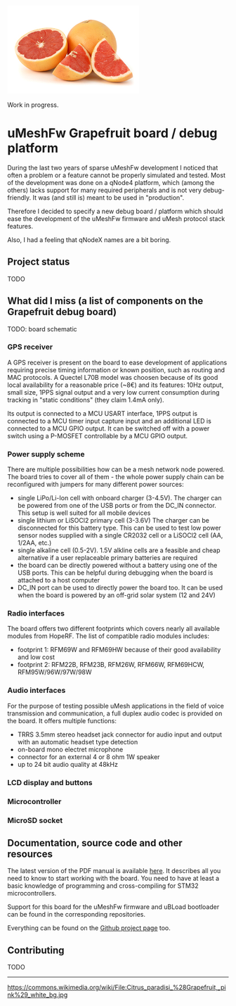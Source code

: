 ![grapefruit](img/grapefruit_small.jpg)

Work in progress.

uMeshFw Grapefruit board / debug platform
==============================================


During the last two years of sparse uMeshFw development I noticed that often a problem or a feature
cannot be properly simulated and tested. Most of the development was done on a qNode4 platform,
which (among the others) lacks support for many required peripherals and is not very debug-friendly.
It was (and still is) meant to be used in "production".

Therefore I decided to specify a new debug board / platform which should ease the development
of the uMeshFw firmware and uMesh protocol stack features.

Also, I had a feeling that qNodeX names are a bit boring.


Project status
--------------------

TODO




What did I miss (a list of components on the Grapefruit debug board)
----------------------------------------------------------------------

TODO: board schematic


### GPS receiver

A GPS receiver is present on the board to ease development of applications requiring precise
timing information or known position, such as routing and MAC protocols. A Quectel L70B model
was choosen because of its good local availability for a reasonable price (~8€) and its
features: 10Hz output, small size, 1PPS signal output and a very low current consumption
during tracking in "static conditions" (they claim 1.4mA only).

Its output is connected to a MCU USART interface, 1PPS output is connected to a MCU timer input
capture input and an additional LED is connected to a MCU GPIO output. It can be switched off
with a power switch using a P-MOSFET controllable by a MCU GPIO output.


### Power supply scheme

There are multiple possibilities how can be a mesh network node powered. The board tries to
cover all of them - the whole power supply chain can be reconfigured with jumpers for many
different power sources:

  * single LiPo/Li-Ion cell with onboard charger (3-4.5V). The charger can be powered from
    one of the USB ports or from the DC_IN connector. This setup is well suited for all
    mobile devices
  * single lithium or LiSOCl2 primary cell (3-3.6V) The charger can be disconnected for this
    battery type. This can be used to test low power sensor nodes supplied with a single
    CR2032 cell or a LiSOCl2 cell (AA, 1/2AA, etc.)
  * single alkaline cell (0.5-2V). 1.5V alkline cells are a feasible and cheap alternative
    if a user replaceable primary batteries are required
  * the board can be directly powered without a battery using one of the USB ports. This
    can be helpful during debugging when the board is attached to a host computer
  * DC_IN port can be used to directly power the board too. It can be used when the board
    is powered by an off-grid solar system (12 and 24V)


### Radio interfaces

The board offers two different footprints which covers nearly all available modules from
HopeRF. The list of compatible radio modules includes:

  * footprint 1: RFM69W and RFM69HW because of their good availability and low cost
  * footprint 2: RFM22B, RFM23B, RFM26W, RFM66W, RFM69HCW, RFM95W/96W/97W/98W


### Audio interfaces

For the purpose of testing possible uMesh applications in the field of voice transmission
and communication, a full duplex audio codec is provided on the board. It offers multiple
functions:

  * TRRS 3.5mm stereo headset jack connector for audio input and output with an automatic
    headset type detection
  * on-board mono electret microphone
  * connector for an external 4 or 8 ohm 1W speaker
  * up to 24 bit audio quality at 48kHz



### LCD display and buttons


### Microcontroller


### MicroSD socket




Documentation, source code and other resources
---------------------------------------------------

The latest version of the PDF manual is available [here](doc/grapefruit_board_manual.pdf).
It describes all you need to know to start working with the board. You need to have at
least a basic knowledge of programming and cross-compiling for STM32 microcontrollers.

Support for this board for the uMeshFw firmware and uBLoad bootloader can be found in the
corresponding repositories.

Everything can be found on the [Github project page](https://github.com/iqyx/grapefruit-board) too.



Contributing
----------------

TODO

----

https://commons.wikimedia.org/wiki/File:Citrus_paradisi_%28Grapefruit,_pink%29_white_bg.jpg

